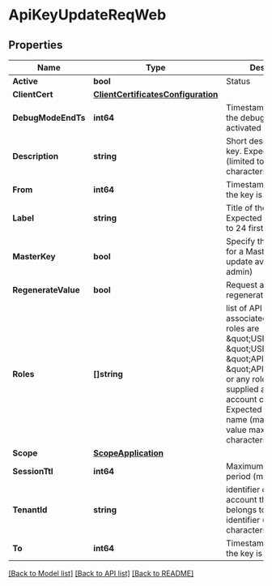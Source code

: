 # ApiKeyUpdateReqWeb

## Properties

Name | Type | Description | Notes
------------ | ------------- | ------------- | -------------
**Active** | **bool** | Status | [optional] 
**ClientCert** | [**ClientCertificatesConfiguration**](ClientCertificatesConfiguration.md) |  | [optional] 
**DebugModeEndTs** | **int64** | Timestamp until which the debug mode will be activated | [optional] 
**Description** | **string** | Short description of the key. Expected string (limited to 140 first characters) | [optional] 
**From** | **int64** | Timestamp from which the key is valid | [optional] 
**Label** | **string** | Title of the key. Expected string (limited to 24 first characters) | [optional] 
**MasterKey** | **bool** | Specify the request is for a MasterKey (only update available for admin) | [optional] 
**RegenerateValue** | **bool** | Request a random value regeneration | [optional] 
**Roles** | **[]string** | list of API key associated Roles. Basic roles are \&quot;USER_R\&quot;, \&quot;USER_W\&quot;, \&quot;API_KEY_R\&quot;, \&quot;API_KEY_W\&quot; or any role string supplied at tenant account creation time. Expected array of role name (max all roles, role value max 255 characters) | [optional] 
**Scope** | [**ScopeApplication**](ScopeApplication.md) |  | [optional] 
**SessionTtl** | **int64** | Maximum inactivity period (ms) | [optional] 
**TenantId** | **string** | identifier of tenant account this API key belongs to. Expected identifier (max 24 characters) | [optional] 
**To** | **int64** | Timestamp until which the key is valid | [optional] 

[[Back to Model list]](../README.md#documentation-for-models) [[Back to API list]](../README.md#documentation-for-api-endpoints) [[Back to README]](../README.md)


